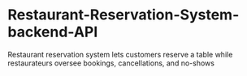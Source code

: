 # Restaurant-Reservation-System-backend-API
Restaurant reservation system lets customers reserve a table while restaurateurs oversee bookings, cancellations, and no-shows
